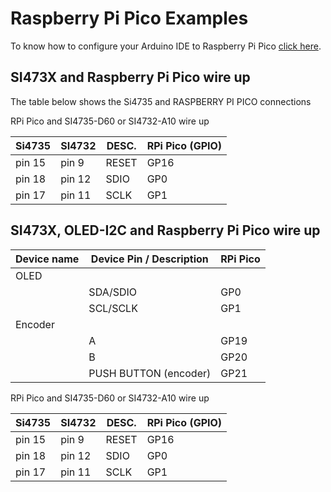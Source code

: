 # Raspberry Pi Pico Examples


To know how to configure your Arduino IDE to Raspberry Pi Pico [click here](https://www.tomshardware.com/how-to/program-raspberry-pi-pico-with-arduino-ide).

## SI473X and Raspberry Pi Pico wire up

The table below shows the Si4735 and RASPBERRY PI PICO connections 
    
  RPi Pico and SI4735-D60 or SI4732-A10 wire up

  | Si4735  | SI4732   | DESC.  | RPi Pico (GPIO) |
  |---------| -------- |--------|-----------------|
  | pin 15  |  pin 9   | RESET  |   GP16          |  
  | pin 18  |  pin 12  | SDIO   |   GP0           |
  | pin 17  |  pin 11  | SCLK   |   GP1           |




## SI473X, OLED-I2C and Raspberry Pi Pico wire up



  | Device name | Device Pin / Description  |  RPi Pico  |
  | ------------| --------------------------| -----------|
  |    OLED     |                           |            |
  |             | SDA/SDIO                  |  GP0       | 
  |             | SCL/SCLK                  |  GP1       | 
  |    Encoder  |                           |            |
  |             | A                         |  GP19      |
  |             | B                         |  GP20      |
  |             | PUSH BUTTON (encoder)     |  GP21      |



  RPi Pico and SI4735-D60 or SI4732-A10 wire up

  | Si4735  | SI4732   | DESC.  | RPi Pico (GPIO) |
  |---------| -------- |--------|-----------------|
  | pin 15  |  pin 9   | RESET  |   GP16          |  
  | pin 18  |  pin 12  | SDIO   |   GP0           |
  | pin 17  |  pin 11  | SCLK   |   GP1           |








